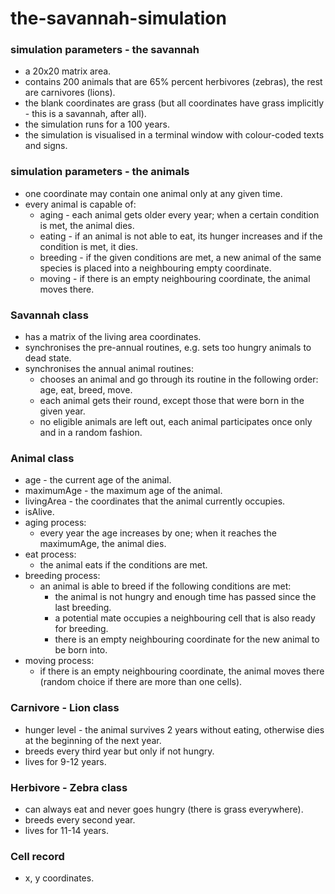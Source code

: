# the-savannah-simulation

### simulation parameters - the savannah
+ a 20x20 matrix area.
+ contains 200 animals that are 65% percent herbivores (zebras), the rest are carnivores (lions).
+ the blank coordinates are grass (but all coordinates have grass implicitly - this is a savannah, after all).
+ the simulation runs for a 100 years.
+ the simulation is visualised in a terminal window with colour-coded texts and signs.

### simulation parameters - the animals
+ one coordinate may contain one animal only at any given time.
+ every animal is capable of:
    + aging - each animal gets older every year; when a certain condition is met, the animal dies.
    + eating - if an animal is not able to eat, its hunger increases and if the condition is met, it dies.
    + breeding - if the given conditions are met, a new animal of the same species is placed into a neighbouring empty coordinate.
    + moving - if there is an empty neighbouring coordinate, the animal moves there.

### Savannah class
+ has a matrix of the living area coordinates.
+ synchronises the pre-annual routines, e.g. sets too hungry animals to dead state.
+ synchronises the annual animal routines: 
    + chooses an animal and go through its routine in the following order: age, eat, breed, move.
    + each animal gets their round, except those that were born in the given year.
    + no eligible animals are left out, each animal participates once only and in a random fashion.

### Animal class
+ age - the current age of the animal.
+ maximumAge - the maximum age of the animal.
+ livingArea - the coordinates that the animal currently occupies.
+ isAlive.
+ aging process:
    + every year the age increases by one; when it reaches the maximumAge, the animal dies.
+ eat process:
    + the animal eats if the conditions are met.
+ breeding process:
    + an animal is able to breed if the following conditions are met:
        + the animal is not hungry and enough time has passed since the last breeding.
        + a potential mate occupies a neighbouring cell that is also ready for breeding.
        + there is an empty neighbouring coordinate for the new animal to be born into.
+ moving process:
    + if there is an empty neighbouring coordinate, the animal moves there (random choice if there are more than one cells).

### Carnivore - Lion class
+ hunger level - the animal survives 2 years without eating, otherwise dies at the beginning of the next year.
+ breeds every third year but only if not hungry.
+ lives for 9-12 years.

### Herbivore - Zebra class
+ can always eat and never goes hungry (there is grass everywhere).
+ breeds every second year.
+ lives for 11-14 years.

### Cell record
+ x, y coordinates.
